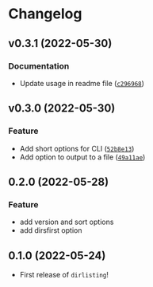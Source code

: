 # Changelog

<!--next-version-placeholder-->

## v0.3.1 (2022-05-30)
### Documentation
* Update usage in readme file ([`c296968`](https://github.com/yqbear/dirlisting/commit/c296968565feffd289e7303e8376c0197b2d2275))

## v0.3.0 (2022-05-30)
### Feature
* Add short options for CLI ([`52b8e13`](https://github.com/yqbear/dirlisting/commit/52b8e13f92c5e64823cff382dbcc01b3287b4ad9))
* Add option to output to a file ([`49a11ae`](https://github.com/yqbear/dirlisting/commit/49a11aeccbd656374b0768fecf5e1efc9ab69ac0))

## 0.2.0 (2022-05-28)

### Feature

- add version and sort options
- add dirsfirst option

## 0.1.0 (2022-05-24)

- First release of `dirlisting`!
